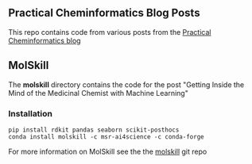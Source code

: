## Practical Cheminformatics Blog Posts

This repo contains code from various posts from the [Practical Cheminformatics blog](https://practicalcheminformatics.blogspot.com)

## MolSkill

The **molskill** directory contains the code for the post "Getting Inside the Mind of the Medicinal Chemist with Machine Learning"
### Installation
```
pip install rdkit pandas seaborn scikit-posthocs
conda install molskill -c msr-ai4science -c conda-forge
```
For more information on MolSkill see the the [molskill](https://github.com/microsoft/molskill) git repo


